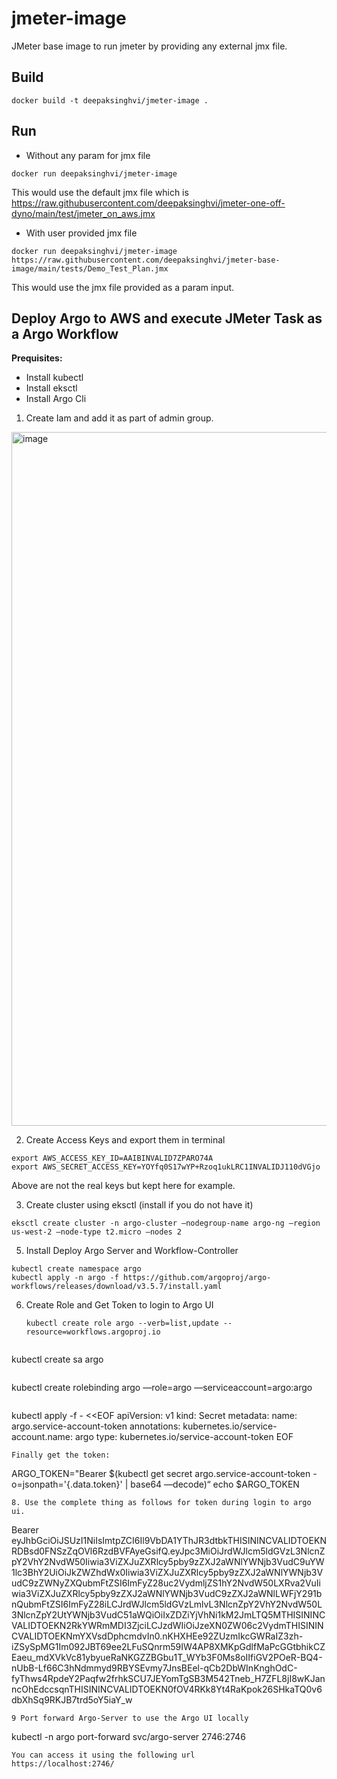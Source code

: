 # jmeter-image

JMeter base image to run jmeter by providing any external jmx file.

## Build

```
docker build -t deepaksinghvi/jmeter-image .
```

## Run

- Without any param for jmx file

```
docker run deepaksinghvi/jmeter-image
```
This would use the default jmx file which is https://raw.githubusercontent.com/deepaksinghvi/jmeter-one-off-dyno/main/test/jmeter_on_aws.jmx


- With user provided jmx file
```
docker run deepaksinghvi/jmeter-image https://raw.githubusercontent.com/deepaksinghvi/jmeter-base-image/main/tests/Demo_Test_Plan.jmx
```
This would use the jmx file provided as a param input.


## Deploy Argo to AWS and execute JMeter Task as a Argo Workflow

**Prequisites:**
- Install kubectl
- Install eksctl
- Install Argo Cli

1. Create Iam and add it as part of admin group.
<img width="1110" alt="image" src="https://github.com/deepaksinghvi/jmeter-image/assets/1555248/be638a96-f33c-4823-bd5e-73e6600a65fc">

2. Create Access Keys and export them in terminal
  ```
  export AWS_ACCESS_KEY_ID=AAIBINVALID7ZPARO74A
  export AWS_SECRET_ACCESS_KEY=YOYfq0S17wYP+Rzoq1ukLRC1INVALIDJ110dVGjo
  ```
Above are not the real keys but kept here for example.

3. Create cluster using eksctl (install if you do not have it)
  ```
  eksctl create cluster -n argo-cluster —nodegroup-name argo-ng —region us-west-2 —node-type t2.micro —nodes 2
  ```
5. Install Deploy Argo Server and Workflow-Controller
  ```
  kubectl create namespace argo
  kubectl apply -n argo -f https://github.com/argoproj/argo-workflows/releases/download/v3.5.7/install.yaml
  ```
6. Create Role and Get Token to login to Argo UI
   ```
   kubectl create role argo --verb=list,update --resource=workflows.argoproj.io
  ```

  ```
  kubectl create sa argo
  ```
  ```
  kubectl create rolebinding argo —role=argo —serviceaccount=argo:argo
  ```

  ```
  kubectl apply -f - <<EOF
  apiVersion: v1
  kind: Secret
  metadata:
  name: argo.service-account-token
  annotations:
  kubernetes.io/service-account.name: argo
  type: kubernetes.io/service-account-token
  EOF
  ```
  Finally get the token:
  ```
  ARGO_TOKEN="Bearer $(kubectl get secret argo.service-account-token -o=jsonpath='{.data.token}' | base64 —decode)“
  echo $ARGO_TOKEN
  ```
8. Use the complete thing as follows for token during login to argo ui.

  ```
  Bearer eyJhbGciOiJSUzI1NiIsImtpZCI6Il9VbDA1YThJR3dtbkTHISININCVALIDTOEKNRDBsd0FNSzZqOVl6RzdBVFAyeGsifQ.eyJpc3MiOiJrdWJlcm5ldGVzL3NlcnZpY2VhY2NvdW50Iiwia3ViZXJuZXRlcy5pby9zZXJ2aWNlYWNjb3VudC9uYW1lc3BhY2UiOiJkZWZhdWx0Iiwia3ViZXJuZXRlcy5pby9zZXJ2aWNlYWNjb3VudC9zZWNyZXQubmFtZSI6ImFyZ28uc2VydmljZS1hY2NvdW50LXRva2VuIiwia3ViZXJuZXRlcy5pby9zZXJ2aWNlYWNjb3VudC9zZXJ2aWNlLWFjY291bnQubmFtZSI6ImFyZ28iLCJrdWJlcm5ldGVzLmlvL3NlcnZpY2VhY2NvdW50L3NlcnZpY2UtYWNjb3VudC51aWQiOiIxZDZiYjVhNi1kM2JmLTQ5MTHISININCVALIDTOEKN2RkYWRmMDI3ZjciLCJzdWIiOiJzeXN0ZW06c2VydmTHISININCVALIDTOEKNmYXVsdDphcmdvIn0.nKHXHEe92ZUzmIkcGWRaIZ3zh-iZSySpMG1Im092JBT69ee2LFuSQnrm59IW4AP8XMKpGdlfMaPcGGtbhikCZEaeu_mdXVkVc81ybyueRaNKGZZBGbu1T_WYb3F0Ms8oIIfiGV2POeR-BQ4-nUbB-Lf66C3hNdmmyd9RBYSEvmy7JnsBEel-qCb2DbWInKnghOdC-fyThws4RpdeY2Paqfw2frhkSCU7JEYomTgSB3M542Tneb_H7ZFL8jI8wKJanncOhEdccsqnTHISININCVALIDTOEKN0fOV4RKk8Yt4RaKpok26SHkaTQ0v6dbXhSq9RKJB7trd5oY5iaY_w
  ```
9 Port forward Argo-Server to use the Argo UI locally
  ```
  kubectl -n argo port-forward svc/argo-server 2746:2746 
  ```
  You can access it using the following url
  https://localhost:2746/




